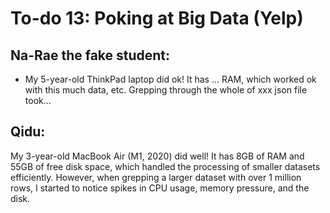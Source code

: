 # To-do 13: Poking at Big Data (Yelp)

## Na-Rae the fake student:
- My 5-year-old ThinkPad laptop did ok! It has ... RAM, which worked ok with this much data, etc. Grepping through the whole of xxx json file took...

## Qidu:
My 3-year-old MacBook Air (M1, 2020) did well! It has 8GB of RAM and 55GB of free disk space, 
which handled the processing of smaller datasets efficiently. However, when grepping 
a larger dataset with over 1 million rows, I started to notice spikes in CPU usage, 
memory pressure, and the disk.
